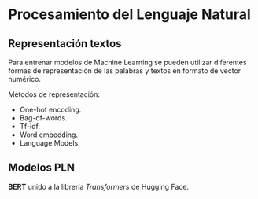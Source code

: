 # Procesamiento del Lenguaje Natural

## Representación textos

Para entrenar modelos de Machine Learning se pueden utilizar diferentes formas de representación de las palabras y textos en formato de vector numérico.

Métodos de representación:
- One-hot encoding.
- Bag-of-words.
- Tf-idf.
- Word embedding.
- Language Models.

## Modelos PLN

**BERT** unido a la librería *Transformers* de Hugging Face. 